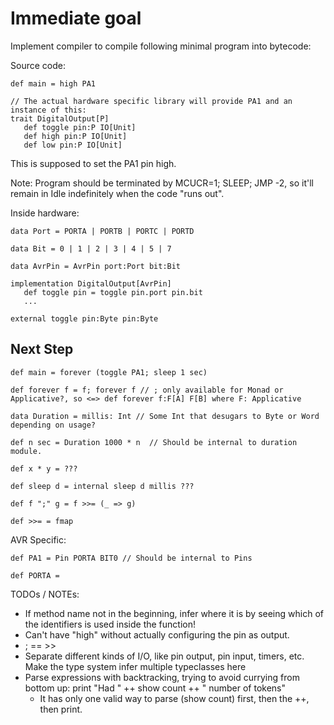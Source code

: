 # Immediate goal

Implement compiler to compile following minimal program into bytecode:

Source code:
```
def main = high PA1

// The actual hardware specific library will provide PA1 and an instance of this:
trait DigitalOutput[P]
   def toggle pin:P IO[Unit]
   def high pin:P IO[Unit]
   def low pin:P IO[Unit]
```

This is supposed to set the PA1 pin high.

Note: Program should be terminated by MCUCR=1; SLEEP; JMP -2, so it'll remain in Idle indefinitely when
the code "runs out".

Inside hardware:

```
data Port = PORTA | PORTB | PORTC | PORTD

data Bit = 0 | 1 | 2 | 3 | 4 | 5 | 7

data AvrPin = AvrPin port:Port bit:Bit

implementation DigitalOutput[AvrPin]
   def toggle pin = toggle pin.port pin.bit
   ...

external toggle pin:Byte pin:Byte
```

## Next Step


```
def main = forever (toggle PA1; sleep 1 sec)

def forever f = f; forever f // ; only available for Monad or Applicative?, so <=> def forever f:F[A] F[B] where F: Applicative

data Duration = millis: Int // Some Int that desugars to Byte or Word depending on usage?

def n sec = Duration 1000 * n  // Should be internal to duration module.

def x * y = ???

def sleep d = internal sleep d millis ???

def f ";" g = f >>= (_ => g)

def >>= = fmap

```
AVR Specific:


```
def PA1 = Pin PORTA BIT0 // Should be internal to Pins

def PORTA = 
```


TODOs / NOTEs:
- If method name not in the beginning, infer where it is by seeing which of the identifiers is used inside the function!
- Can't have "high" without actually configuring the pin as output.
- ; == >>
- Separate different kinds of I/O, like pin output, pin input, timers, etc. Make the type system infer multiple typeclasses here
- Parse expressions with backtracking, trying to avoid currying from bottom up: print "Had " ++ show count ++ " number of tokens" 
  - It has only one valid way to parse (show count) first, then the ++, then print.


